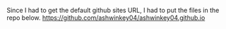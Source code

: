 Since I had to get the default github sites URL, I had to put the files in the repo below.
https://github.com/ashwinkey04/ashwinkey04.github.io
